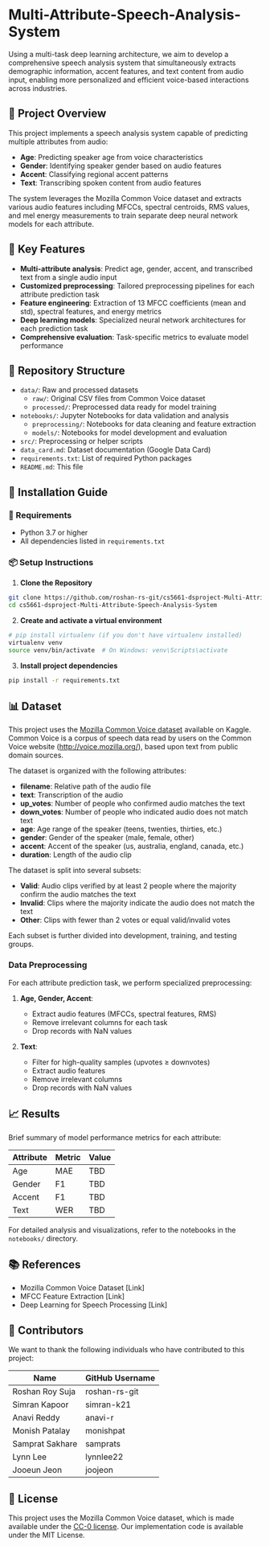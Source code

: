 # Multi-Attribute-Speech-Analysis-System

Using a multi-task deep learning architecture, we aim to develop a comprehensive speech analysis system that simultaneously extracts demographic information, accent features, and text content from audio input, enabling more personalized and efficient voice-based interactions across industries.

## 🎯 Project Overview

This project implements a speech analysis system capable of predicting multiple attributes from audio:
- **Age**: Predicting speaker age from voice characteristics
- **Gender**: Identifying speaker gender based on audio features
- **Accent**: Classifying regional accent patterns
- **Text**: Transcribing spoken content from audio features

The system leverages the Mozilla Common Voice dataset and extracts various audio features including MFCCs, spectral centroids, RMS values, and mel energy measurements to train separate deep neural network models for each attribute.

## 🔑 Key Features

- **Multi-attribute analysis**: Predict age, gender, accent, and transcribed text from a single audio input
- **Customized preprocessing**: Tailored preprocessing pipelines for each attribute prediction task
- **Feature engineering**: Extraction of 13 MFCC coefficients (mean and std), spectral features, and energy metrics
- **Deep learning models**: Specialized neural network architectures for each prediction task
- **Comprehensive evaluation**: Task-specific metrics to evaluate model performance

## 📂 Repository Structure

* `data/`: Raw and processed datasets
  * `raw/`: Original CSV files from Common Voice dataset
  * `processed/`: Preprocessed data ready for model training
* `notebooks/`: Jupyter Notebooks for data validation and analysis
  * `preprocessing/`: Notebooks for data cleaning and feature extraction
  * `models/`: Notebooks for model development and evaluation
* `src/`: Preprocessing or helper scripts
* `data_card.md`: Dataset documentation (Google Data Card)
* `requirements.txt`: List of required Python packages
* `README.md`: This file

## 🚀 Installation Guide

### 🔧 Requirements

* Python 3.7 or higher
* All dependencies listed in `requirements.txt`

### 📦 Setup Instructions

1. **Clone the Repository**

```bash
git clone https://github.com/roshan-rs-git/cs5661-dsproject-Multi-Attribute-Speech-Analysis-System.git
cd cs5661-dsproject-Multi-Attribute-Speech-Analysis-System
```

2. **Create and activate a virtual environment**

```bash
# pip install virtualenv (if you don't have virtualenv installed)
virtualenv venv
source venv/bin/activate  # On Windows: venv\Scripts\activate
```

3. **Install project dependencies**

```bash
pip install -r requirements.txt
```

## 📊 Dataset

This project uses the [Mozilla Common Voice dataset](https://www.kaggle.com/datasets/mozillaorg/common-voice/data) available on Kaggle. Common Voice is a corpus of speech data read by users on the Common Voice website (http://voice.mozilla.org/), based upon text from public domain sources.

The dataset is organized with the following attributes:
- **filename**: Relative path of the audio file
- **text**: Transcription of the audio
- **up_votes**: Number of people who confirmed audio matches the text
- **down_votes**: Number of people who indicated audio does not match text
- **age**: Age range of the speaker (teens, twenties, thirties, etc.)
- **gender**: Gender of the speaker (male, female, other)
- **accent**: Accent of the speaker (us, australia, england, canada, etc.)
- **duration**: Length of the audio clip

The dataset is split into several subsets:
- **Valid**: Audio clips verified by at least 2 people where the majority confirm the audio matches the text
- **Invalid**: Clips where the majority indicate the audio does not match the text
- **Other**: Clips with fewer than 2 votes or equal valid/invalid votes

Each subset is further divided into development, training, and testing groups.

### Data Preprocessing

For each attribute prediction task, we perform specialized preprocessing:

1. **Age, Gender, Accent**:
   - Extract audio features (MFCCs, spectral features, RMS)
   - Remove irrelevant columns for each task
   - Drop records with NaN values

2. **Text**:
   - Filter for high-quality samples (upvotes ≥ downvotes)
   - Extract audio features
   - Remove irrelevant columns
   - Drop records with NaN values

## 📈 Results

Brief summary of model performance metrics for each attribute:

| Attribute | Metric | Value |
|-----------|--------|-------|
| Age       | MAE    | TBD   |
| Gender    | F1     | TBD   |
| Accent    | F1     | TBD   |
| Text      | WER    | TBD   |

For detailed analysis and visualizations, refer to the notebooks in the `notebooks/` directory.

## 📚 References

- Mozilla Common Voice Dataset [Link]
- MFCC Feature Extraction [Link]
- Deep Learning for Speech Processing [Link]

## 🤝 Contributors

We want to thank the following individuals who have contributed to this project:

| Name | GitHub Username |
|------|-----------------|
| Roshan Roy Suja | roshan-rs-git |
| Simran Kapoor | simran-k21 |
| Anavi Reddy | anavi-r |
| Monish Patalay | monishpat |
| Samprat Sakhare | samprats |
| Lynn Lee | lynnlee22 |
| Jooeun Jeon | joojeon |

## 📄 License

This project uses the Mozilla Common Voice dataset, which is made available under the [CC-0 license](https://creativecommons.org/publicdomain/zero/1.0/). Our implementation code is available under the MIT License.
